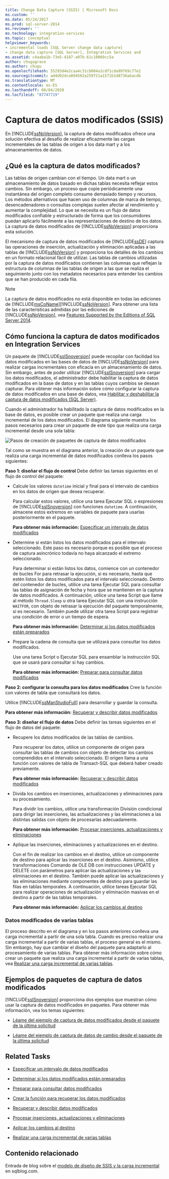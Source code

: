 ```yaml
---
title: Change Data Capture (SSIS) | Microsoft Docs
ms.custom: ''
ms.date: 05/24/2017
ms.prod: sql-server-2014
ms.reviewer: ''
ms.technology: integration-services
ms.topic: conceptual
helpviewer_keywords:
- incremental loads [SQL Server change data capture]
- change data capture [SQL Server], Integration Services and
ms.assetid: c4aaba1b-73e5-4187-a97b-61c10069cc5a
author: chugugrace
ms.author: chugu
ms.openlocfilehash: 55293d4e2caa4c31cb004a2cdf1cda99769c77e2
ms.sourcegitcommit: ad4d92dce894592a259721a1571b1d8736abacdb
ms.translationtype: MT
ms.contentlocale: es-ES
ms.lasthandoff: 08/04/2020
ms.locfileid: "87747719"
---
```

# <a name="change-data-capture-ssis"></a>Captura de datos modificados (SSIS)
  En [!INCLUDE[ssNoVersion](../../../includes/ssnoversion-md.md)], la captura de datos modificados ofrece una solución efectiva al desafío de realizar eficazmente las cargas incrementales de las tablas de origen a los data mart y a los almacenamientos de datos.

## <a name="what-is-change-data-capture"></a>¿Qué es la captura de datos modificados?
 Las tablas de origen cambian con el tiempo. Un data mart o un almacenamiento de datos basado en dichas tablas necesita reflejar estos cambios. Sin embargo, un proceso que copie periódicamente una instantánea del origen completo consume demasiado tiempo y recursos. Los métodos alternativos que hacen uso de columnas de marca de tiempo, desencadenadores o consultas complejas suelen afectar al rendimiento y aumentar la complejidad. Lo que se necesita es un flujo de datos modificados confiable y estructurado de forma que los consumidores puedan aplicarlo fácilmente a las representaciones de destino de los datos. La captura de datos modificados de [!INCLUDE[ssNoVersion](../../../includes/ssnoversion-md.md)] proporciona esta solución.

 El mecanismo de captura de datos modificados de [!INCLUDE[ssDE](../../includes/ssde-md.md)] captura las operaciones de inserción, actualización y eliminación aplicadas a las tablas de [!INCLUDE[ssNoVersion](../../../includes/ssnoversion-md.md)] y proporciona los detalles de los cambios en un formato relacional fácil de utilizar. Las tablas de cambios utilizadas por la captura de datos modificados contienen las columnas que reflejan la estructura de columnas de las tablas de origen a las que se realiza el seguimiento junto con los metadatos necesarios para entender los cambios que se han producido en cada fila.

> [!NOTE]
>  La captura de datos modificados no está disponible en todas las ediciones de [!INCLUDE[msCoName](../../includes/msconame-md.md)][!INCLUDE[ssNoVersion](../../../includes/ssnoversion-md.md)]. Para obtener una lista de las características admitidas por las ediciones de [!INCLUDE[ssNoVersion](../../../includes/ssnoversion-md.md)], vea [Features Supported by the Editions of SQL Server 2014](../../getting-started/features-supported-by-the-editions-of-sql-server-2014.md).

## <a name="how-change-data-capture-works-in-integration-services"></a>Cómo funciona la captura de datos modificados en Integration Services
 Un paquete de [!INCLUDE[ssISnoversion](../../../includes/ssisnoversion-md.md)] puede recopilar con facilidad los datos modificados en las bases de datos de [!INCLUDE[ssNoVersion](../../../includes/ssnoversion-md.md)] para realizar cargas incrementales con eficacia en un almacenamiento de datos. Sin embargo, antes de poder utilizar [!INCLUDE[ssISnoversion](../../../includes/ssisnoversion-md.md)] para cargar los datos modificados, el administrador debe habilitar la captura de datos modificados en la base de datos y en las tablas cuyos cambios se desean capturar. Para obtener más información sobre cómo configurar la captura de datos modificados en una base de datos, vea [Habilitar y deshabilitar la captura de datos modificados &#40;SQL Server&#41;](../../relational-databases/track-changes/enable-and-disable-change-data-capture-sql-server.md).

 Cuando el administrador ha habilitado la captura de datos modificados en la base de datos, es posible crear un paquete que realiza una carga incremental de los datos modificados. El diagrama siguiente muestra los pasos necesarios para crear un paquete de este tipo que realiza una carga incremental desde una sola tabla:

 ![Pasos de creación de paquetes de captura de datos modificados](../media/cdc-package-creation.gif "Pasos de creación de paquetes de captura de datos modificados")

 Tal como se muestra en el diagrama anterior, la creación de un paquete que realiza una carga incremental de datos modificados conlleva los pasos siguientes:

 **Paso 1: diseñar el flujo de control** Debe definir las tareas siguientes en el flujo de control del paquete:

-   Calcule los valores `datetime` inicial y final para el intervalo de cambios en los datos de origen que desea recuperar.

     Para calcular estos valores, utilice una tarea Ejecutar SQL o expresiones de [!INCLUDE[ssISnoversion](../../../includes/ssisnoversion-md.md)] con funciones `datetime`. A continuación, almacene estos extremos en variables de paquete para usarlas posteriormente en el paquete.

     **Para obtener más información:**  [Especificar un intervalo de datos modificados](specify-an-interval-of-change-data.md)

-   Determine si están listos los datos modificados para el intervalo seleccionado. Este paso es necesario porque es posible que el proceso de captura asincrónico todavía no haya alcanzado el extremo seleccionado.

     Para determinar si están listos los datos, comience con un contenedor de bucles For para retrasar la ejecución, si es necesario, hasta que estén listos los datos modificados para el intervalo seleccionado. Dentro del contenedor de bucles, utilice una tarea Ejecutar SQL para consultar las tablas de asignación de fecha y hora que se mantienen en la captura de datos modificados. A continuación, utilice una tarea Script que llame al método `Thread.Sleep` u otra tarea Ejecutar SQL con una instrucción `WAITFOR`, con objeto de retrasar la ejecución del paquete temporalmente, si es necesario. También puede utilizar otra tarea Script para registrar una condición de error o un tiempo de espera.

     **Para obtener más información:**  [Determinar si los datos modificados están preparados](determine-whether-the-change-data-is-ready.md)

-   Prepare la cadena de consulta que se utilizará para consultar los datos modificados.

     Use una tarea Script o Ejecutar SQL para ensamblar la instrucción SQL que se usará para consultar si hay cambios.

     **Para obtener más información:**  [Preparar para consultar datos modificados](prepare-to-query-for-the-change-data.md)

 **Paso 2: configurar la consulta para los datos modificados** Cree la función con valores de tabla que consultará los datos.

 Utilice [!INCLUDE[ssManStudioFull](../../includes/ssmanstudiofull-md.md)] para desarrollar y guardar la consulta.

 **Para obtener más información:**  [Recuperar y describir datos modificados](retrieve-and-understand-the-change-data.md)

 **Paso 3: diseñar el flujo de datos** Debe definir las tareas siguientes en el flujo de datos del paquete:

-   Recupere los datos modificados de las tablas de cambios.

     Para recuperar los datos, utilice un componente de origen para consultar las tablas de cambios con objeto de detectar los cambios comprendidos en el intervalo seleccionado. El origen llama a una función con valores de tabla de Transact-SQL que deberá haber creado previamente.

     **Para obtener más información:**  [Recuperar y describir datos modificados](retrieve-and-understand-the-change-data.md)

-   Divida los cambios en inserciones, actualizaciones y eliminaciones para su procesamiento.

     Para dividir los cambios, utilice una transformación División condicional para dirigir las inserciones, las actualizaciones y las eliminaciones a las distintas salidas con objeto de procesarlas adecuadamente.

     **Para obtener más información:**  [Procesar inserciones, actualizaciones y eliminaciones](process-inserts-updates-and-deletes.md)

-   Aplique las inserciones, eliminaciones y actualizaciones en el destino.

     Con el fin de realizar los cambios en el destino, utilice un componente de destino para aplicar las inserciones en el destino. Asimismo, utilice transformaciones Comando de OLE DB con instrucciones UPDATE y DELETE con parámetros para aplicar las actualizaciones y las eliminaciones en el destino. También puede aplicar las actualizaciones y las eliminaciones mediante componentes de destino para guardar las filas en tablas temporales. A continuación, utilice tareas Ejecutar SQL para realizar operaciones de actualización y eliminación masivas en el destino a partir de las tablas temporales.

     **Para obtener más información:**  [Aplicar los cambios al destino](apply-the-changes-to-the-destination.md)

### <a name="change-data-from-multiple-tables"></a>Datos modificados de varias tablas
 El proceso descrito en el diagrama y en los pasos anteriores conlleva una carga incremental a partir de una sola tabla. Cuando es preciso realizar una carga incremental a partir de varias tablas, el proceso general es el mismo. Sin embargo, hay que cambiar el diseño del paquete para adaptarlo al procesamiento de varias tablas. Para obtener más información sobre cómo crear un paquete que realiza una carga incremental a partir de varias tablas, vea [Realizar una carga incremental de varias tablas](perform-an-incremental-load-of-multiple-tables.md).

## <a name="samples-of-change-data-capture-packages"></a>Ejemplos de paquetes de captura de datos modificados
 [!INCLUDE[ssISnoversion](../../../includes/ssisnoversion-md.md)] proporciona dos ejemplos que muestran cómo usar la captura de datos modificados en paquetes. Para obtener más información, vea los temas siguientes:

-   [Léame del ejemplo de captura de datos modificados desde el paquete de la última solicitud](https://go.microsoft.com/fwlink/?LinkId=133507)

-   [Léame del ejemplo de captura de datos de cambio desde el paquete de la última solicitud](https://go.microsoft.com/fwlink/?LinkId=133508)

## <a name="related-tasks"></a>Related Tasks

-   [Especificar un intervalo de datos modificados](specify-an-interval-of-change-data.md)

-   [Determinar si los datos modificados están preparados](determine-whether-the-change-data-is-ready.md)

-   [Preparar para consultar datos modificados](prepare-to-query-for-the-change-data.md)

-   [Crear la función para recuperar los datos modificados](create-the-function-to-retrieve-the-change-data.md)

-   [Recuperar y describir datos modificados](retrieve-and-understand-the-change-data.md)

-   [Procesar inserciones, actualizaciones y eliminaciones](process-inserts-updates-and-deletes.md)

-   [Aplicar los cambios al destino](apply-the-changes-to-the-destination.md)

-   [Realizar una carga incremental de varias tablas](perform-an-incremental-load-of-multiple-tables.md)

## <a name="related-content"></a>Contenido relacionado
 Entrada de blog sobre el [modelo de diseño de SSIS y la carga incremental](https://go.microsoft.com/fwlink/?LinkId=217679) en sqlblog.com.


